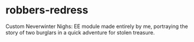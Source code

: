 # robbers-redress
Custom Neverwinter Nighs: EE module made entirely by me, portraying the story of two burglars in a quick adventure for stolen treasure.
